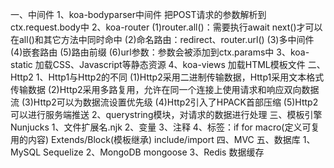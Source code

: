 一、中间件
1、koa-bodyparser中间件
把POST请求的参数解析到ctx.request.body中
2、koa-router
(1)router.all()：需要执行await next()才可以在all()和其它方法中同时命中
(2)命名路由：redirect、router.url()
(3)多中间件
(4)嵌套路由
(5)路由前缀
(6)url参数：参数会被添加到ctx.params中
3、koa-static
加载CSS、Javascript等静态资源
4、koa-views
加载HTML模板文件
二、Http2
1、Http1与Http2的不同
(1)Http2采用二进制传输数据，Http1采用文本格式传输数据
(2)Http2采用多路复用，允许在同一个连接上使用请求和响应双向数据流
(3)Http2可以为数据流设置优先级
(4)Http2引入了HPACK首部压缩
(5)Http2可以进行服务端推送
2、querystring模块，对请求的数据进行处理
三、模板引擎Nunjucks
1、文件扩展名.njk
2、变量
3、注释
4、标签：if for macro(定义可复用的内容) Extends/Block(模板继承) include/import
四、MVC
五、数据库
1、MySQL  Sequelize
2、MongoDB mongoose
3、Redis 数据缓存
